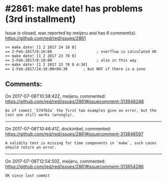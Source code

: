 
#2861: make date! has problems (3rd installment)
================================================================================
Issue is closed, was reported by meijeru and has 6 comment(s).
<https://github.com/red/red/issues/2861>

```
>> make date! [1 2 2017 24 10 0]
== 2-Feb-2017/0:10:00                    ; overflow is calculated OK
>> make date! [1 2 2017 23 70 0]
== 2-Feb-2017/0:10:00                    ; also in this way
>> make date! [1 2 2017 23 70 0 4:30]
== 1-Feb-2017/24:10:00+04:30       ; but NOT if there is a zone
```



Comments:
--------------------------------------------------------------------------------

On 2017-07-08T10:38:42Z, meijeru, commented:
<https://github.com/red/red/issues/2861#issuecomment-313848248>

    As of commit `574762a` the first two examples give an error, but the last one still works (wrongly).

--------------------------------------------------------------------------------

On 2017-07-08T10:46:41Z, dockimbel, commented:
<https://github.com/red/red/issues/2861#issuecomment-313848597>

    A validity test is missing for time components in `make`, such cases should return an error.

--------------------------------------------------------------------------------

On 2017-07-08T12:54:50Z, meijeru, commented:
<https://github.com/red/red/issues/2861#issuecomment-313854286>

    OK since last commit

